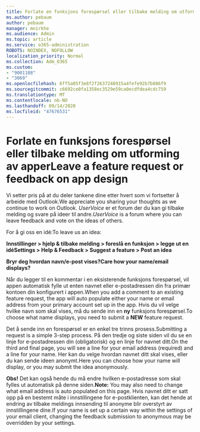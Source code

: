 ```yaml
---
title: Forlate en funksjons forespørsel eller tilbake melding om utforming av apper
ms.author: pebaum
author: pebaum
manager: mnirkhe
ms.audience: Admin
ms.topic: article
ms.service: o365-administration
ROBOTS: NOINDEX, NOFOLLOW
localization_priority: Normal
ms.collection: Adm_O365
ms.custom:
- "9001108"
- "3069"
ms.openlocfilehash: 6ff5a05f3e8f2f2637248915a4fefe92b7b086f9
ms.sourcegitcommit: c6692ce0fa1358ec3529e59ca0ecdfdea4cdc759
ms.translationtype: MT
ms.contentlocale: nb-NO
ms.lasthandoff: 09/14/2020
ms.locfileid: "47676531"
---
```

# <a name="leave-a-feature-request-or-feedback-on-app-design"></a><span data-ttu-id="6beae-102">Forlate en funksjons forespørsel eller tilbake melding om utforming av apper</span><span class="sxs-lookup"><span data-stu-id="6beae-102">Leave a feature request or feedback on app design</span></span>

<span data-ttu-id="6beae-103">Vi setter pris på at du deler tankene dine etter hvert som vi fortsetter å arbeide med Outlook.</span><span class="sxs-lookup"><span data-stu-id="6beae-103">We appreciate you sharing your thoughts as we continue to work on Outlook.</span></span> <span data-ttu-id="6beae-104">*UserVoice* er et forum der du kan gi tilbake melding og svare på ideer til andre.</span><span class="sxs-lookup"><span data-stu-id="6beae-104">*UserVoice* is a forum where you can leave feedback and vote on the ideas of others.</span></span>  

<span data-ttu-id="6beae-105">For å gi oss en idé:</span><span class="sxs-lookup"><span data-stu-id="6beae-105">To leave us an idea:</span></span> 

<span data-ttu-id="6beae-106">**Innstillinger > hjelp & tilbake melding > foreslå en funksjon > legge ut en idé**</span><span class="sxs-lookup"><span data-stu-id="6beae-106">**Settings > Help & Feedback > Suggest a feature > Post an idea**</span></span> 

<span data-ttu-id="6beae-107">**Bryr deg hvordan navn/e-post vises?**</span><span class="sxs-lookup"><span data-stu-id="6beae-107">**Care how your name/email displays?**</span></span>

<span data-ttu-id="6beae-108">Når du legger til en kommentar i en eksisterende funksjons forespørsel, vil appen automatisk fylle ut enten navnet eller e-postadressen din fra primær kontoen din konfigurert i appen.</span><span class="sxs-lookup"><span data-stu-id="6beae-108">When you add a comment to an existing feature request, the app will auto populate either your name or email address from your primary account set up in the app.</span></span> <span data-ttu-id="6beae-109">Hvis du vil velge hvilke navn som skal vises, må du sende inn en **ny** funksjons forespørsel.</span><span class="sxs-lookup"><span data-stu-id="6beae-109">To choose what name displays, you need to submit a **NEW** feature request.</span></span> 

<span data-ttu-id="6beae-110">Det å sende inn en forespørsel er en enkel tre trinns prosess.</span><span class="sxs-lookup"><span data-stu-id="6beae-110">Submitting a request is a simple 3-step process.</span></span> <span data-ttu-id="6beae-111">På den tredje og siste siden vil du se en linje for e-postadressen din (obligatorisk) og en linje for navnet ditt.</span><span class="sxs-lookup"><span data-stu-id="6beae-111">On the third and final page, you will see a line for your email address (required) and a line for your name.</span></span> <span data-ttu-id="6beae-112">Her kan du velge hvordan navnet ditt skal vises, eller du kan sende ideen anonymt.</span><span class="sxs-lookup"><span data-stu-id="6beae-112">Here you can choose how your name will display, or you may submit the idea anonymously.</span></span> 

<span data-ttu-id="6beae-113">**Obs!** Det kan også hende du må endre hvilken e-postadresse som skal fylles ut automatisk på denne siden.</span><span class="sxs-lookup"><span data-stu-id="6beae-113">**Note:** You may also need to change what email address is auto populated on this page.</span></span> <span data-ttu-id="6beae-114">Hvis navnet ditt er satt opp på en bestemt måte i innstillingene for e-postklienten, kan det hende at endring av tilbake meldings innsending til anonyme blir overstyrt av innstillingene dine.</span><span class="sxs-lookup"><span data-stu-id="6beae-114">If your name is set up a certain way within the settings of your email client, changing the feedback submission to anonymous may be overridden by your settings.</span></span> 
